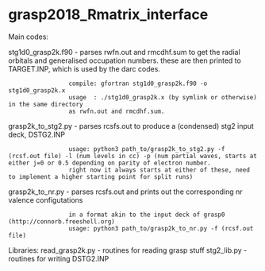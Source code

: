 # grasp2018_Rmatrix_interface

Main codes:

stg1d0_grasp2k.f90 - parses rwfn.out and rmcdhf.sum to get the radial orbitals and generalised
                     occupation numbers. these are then printed to TARGET.INP, which is used 
                     by the darc codes.

                     compile: gfortran stg1d0_grasp2k.f90 -o stg1d0_grasp2k.x
                     usage  : ./stg1d0_grasp2k.x (by symlink or otherwise) in the same directory 
                     as rwfn.out and rmcdhf.sum.


grasp2k_to_stg2.py - parses rcsfs.out to produce a (condensed) stg2 input deck, DSTG2.INP

                     usage: python3 path_to/grasp2k_to_stg2.py -f (rcsf.out file) -l (num levels in cc) -p (num partial waves, starts at either j=0 or 0.5 depending on parity of electron number.
                     right now it always starts at either of these, need to implement a higher starting point for split runs)


grasp2k_to_nr.py   - parses rcsfs.out and prints out the corresponding nr valence configutations

                     in a format akin to the input deck of grasp0 (http://connorb.freeshell.org)
                     usage: python3 path_to/grasp2k_to_nr.py -f (rcsf.out file)


Libraries:
read_grasp2k.py  - routines for reading grasp stuff
stg2_lib.py      - routines for writing DSTG2.INP